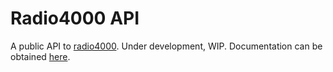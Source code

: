 # Radio4000 API

A public API to [radio4000](radio4000.com). Under development, WIP. Documentation can be obtained [here](https://github.com/Internet4000/radio4000-api-docs).

